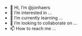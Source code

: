 - 👋 Hi, I’m @jonhaers
- 👀 I’m interested in ...
- 🌱 I’m currently learning ...
- 💞️ I’m looking to collaborate on ...
- 📫 How to reach me ...

<!---
jonhaers/jonhaers is a ✨ special ✨ repository because its `README.md` (this file) appears on your GitHub profile.
You can click the Preview link to take a look at your changes.
--->
